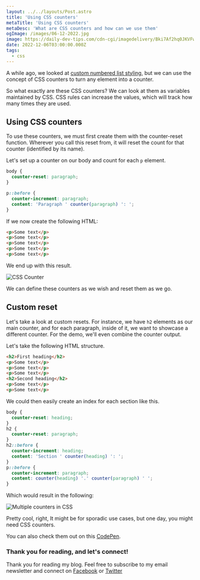 ```yaml
---
layout: ../../layouts/Post.astro
title: 'Using CSS counters'
metaTitle: 'Using CSS counters'
metaDesc: 'What are CSS counters and how can we use them'
ogImage: /images/06-12-2022.jpg
image: https://daily-dev-tips.com/cdn-cgi/imagedelivery/Bki7Af2hq0JKVFw1XYYMQg/579ef66b-08a1-4c1e-1ac1-8e21590aab00
date: 2022-12-06T03:00:00.000Z
tags:
  - css
---
```


A while ago, we looked at [custom numbered list styling](https://daily-dev-tips.com/posts/css-custom-numbered-list-styling/), but we can use the concept of CSS counters to turn any element into a counter.

So what exactly are these CSS counters? We can look at them as variables maintained by CSS. CSS rules can increase the values, which will track how many times they are used.

## Using CSS counters

To use these counters, we must first create them with the counter-reset function. Wherever you call this reset from, it will reset the count for that counter (identified by its name).

Let's set up a counter on our body and count for each `p` element.

```css
body {
  counter-reset: paragraph;
}

p::before {
  counter-increment: paragraph;
  content: 'Paragraph ' counter(paragraph) ': ';
}
```

If we now create the following HTML:

```html
<p>Some text</p>
<p>Some text</p>
<p>Some text</p>
<p>Some text</p>
<p>Some text</p>
```

We end up with this result.

![CSS Counter](https://cdn.hashnode.com/res/hashnode/image/upload/v1669537433562/CrYHcAulv.png)

We can define these counters as we wish and reset them as we go.

## Custom reset

Let's take a look at custom resets.
For instance, we have `h2` elements as our main counter, and for each paragraph, inside of it, we want to showcase a different counter.
For the demo, we'll even combine the counter output.

Let's take the following HTML structure.

```html
<h2>First heading</h2>
<p>Some text</p>
<p>Some text</p>
<p>Some text</p>
<h2>Second heading</h2>
<p>Some text</p>
<p>Some text</p>
```

We could then easily create an index for each section like this.

```css
body {
  counter-reset: heading;
}
h2 {
  counter-reset: paragraph;
}
h2::before {
  counter-increment: heading;
  content: 'Section ' counter(heading) ': ';
}
p::before {
  counter-increment: paragraph;
  content: counter(heading) '.' counter(paragraph) ' ';
}
```

Which would result in the following:

![Multiple counters in CSS](https://cdn.hashnode.com/res/hashnode/image/upload/v1669537895892/PjJnU2kuS.png)

Pretty cool, right, It might be for sporadic use cases, but one day, you might need CSS counters.

You can also check them out on this [CodePen](https://codepen.io/rebelchris/pen/poKKdBg).

### Thank you for reading, and let's connect!

Thank you for reading my blog. Feel free to subscribe to my email newsletter and connect on [Facebook](https://www.facebook.com/DailyDevTipsBlog) or [Twitter](https://twitter.com/DailyDevTips1)
